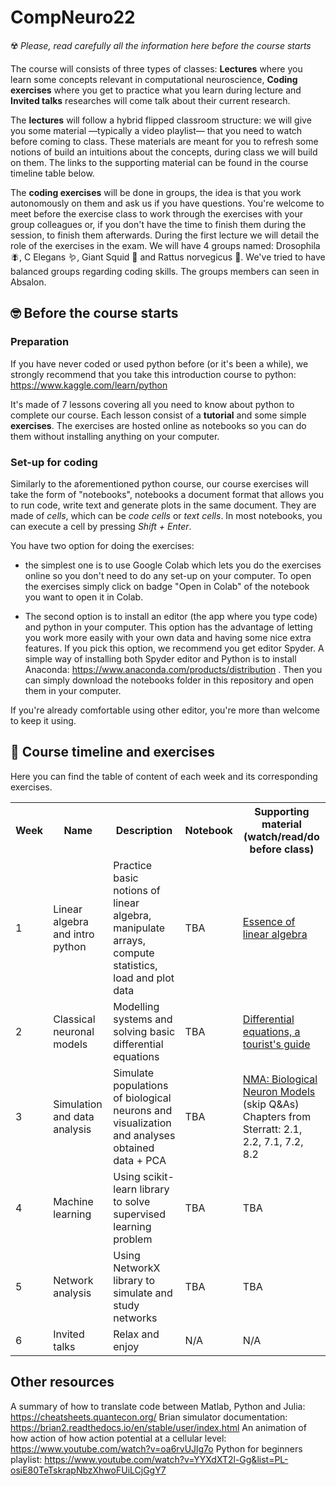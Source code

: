 # CompNeuro22

☢️ *Please, read carefully all the information here before the course starts*

The course will consists of three types of classes: **Lectures** where you learn some concepts relevant in computational neuroscience, **Coding exercises** where you get to practice what you learn during lecture and **Invited talks** researches will come talk about their current research.

The **lectures** will follow a hybrid flipped classroom structure: we will give you some material —typically a video playlist— that you need to watch before coming to class. These materials are meant for you to refresh some notions of build an intuitions about the concepts, during class we will build on them. The links to the supporting material can be found in the course timeline table below.

The **coding exercises** will be done in groups, the idea is that you work autonomously on them and ask us if you have questions. 
You're welcome to meet before the exercise class to work through the exercises with your group colleagues or, if you don't have the time to finish them during the session, to finish them afterwards. During the first lecture we will detail the role of the exercises in the exam.
We will have 4 groups named: Drosophila 🪰, C Elegans 🪱, Giant Squid 🦑 and Rattus norvegicus 🐀. We've tried to have balanced groups regarding coding skills. The groups members can seen in Absalon.



## 🤓 Before the course starts

### Preparation

If you have never coded or used python before (or it's been a while), we strongly recommend that you take this introduction course to python: https://www.kaggle.com/learn/python

It's made of 7 lessons covering all you need to know about python to complete our course. Each lesson consist of a **tutorial** and some simple **exercises**. The exercises are hosted online as notebooks so you can do them without installing anything on your computer. 


### Set-up for coding

Similarly to the aforementioned python course, our course exercises will take the form of "notebooks", notebooks a document format that allows you to run code, write text and generate plots in the same document. They are made of *cells*, which can be *code cells* or *text cells*. In most notebooks, you can execute a cell by pressing *Shift + Enter*.

You have two option for doing the exercises: 
  * the simplest one is to use Google Colab which lets you do the exercises online so you don't need to do any set-up on your computer. To open the exercises simply click on badge "Open in Colab" of the notebook you want to open it in Colab.

  * The second option is to install an editor (the app where you type code) and python in your computer. This option has the advantage of letting you work more easily with your own data and having some nice extra features. If you pick this option, we recommend you get editor Spyder. A simple way of installing both Spyder editor and Python is to install Anaconda: https://www.anaconda.com/products/distribution . Then you can simply download the notebooks folder in this repository and open them in your computer.

If you're already comfortable using other editor, you're more than welcome to keep it using. 

## 📜 Course timeline and exercises

Here you can find the table of content of each week and its corresponding exercises.


<table class="tg">
  <tr>
    <th class="tg-yw4l"><b>Week</b></th>
    <th class="tg-yw4l"><b>Name</b></th>
    <th class="tg-yw4l"><b>Description</b></th>
    <th class="tg-yw4l"><b>Notebook</b></th>
    <th class="tg-yw4l"><b>Supporting material (watch/read/do before class)</b></th>
  </tr>
  
  <tr>
    <td class="tg-yw4l">1</td>
    <td class="tg-yw4l">Linear algebra and intro python</td>
    <td class="tg-yw4l">Practice basic notions of linear algebra, manipulate arrays, compute statistics, load and plot data</td>
    <td class="tg-yw4l">TBA
    <!-- <a href="https://colab.research.google.com/???????????">
    <img src="https://colab.research.google.com/assets/colab-badge.svg" width = '' >
    </a><br>
     <a href="https://github.com/BergLab/CompNeuro22/notebooks/week1.ipynb" target="_blank"><img align="left" src="https://img.shields.io/badge/GitHub-100000?style=for-the-badge&logo=github&logoColor=white" height = ''></a></td> -->
    <td class="tg-yw4l"> <a href="https://www.youtube.com/playlist?list=PLZHQObOWTQDPD3MizzM2xVFitgF8hE_ab">Essence of linear algebra</a>  </td>
  </tr>

  <tr>
    <td class="tg-yw4l">2</td>
    <td class="tg-yw4l">Classical neuronal models</td>
    <td class="tg-yw4l">Modelling systems and solving basic differential equations</td>
    <td class="tg-yw4l">TBA
    <!-- <a href="https://colab.research.google.com/???????????">
    <img src="https://colab.research.google.com/assets/colab-badge.svg" width = '' >
    </a><br>
     <a href="https://github.com/BergLab/CompNeuro22/notebooks/week2.ipynb" target="_blank"><img align="left" src="https://img.shields.io/badge/GitHub-100000?style=for-the-badge&logo=github&logoColor=white" height = ''></a></td> -->
    <td class="tg-yw4l"> <a href="https://www.youtube.com/watch?v=p_di4Zn4wz4">Differential equations, a tourist's guide</a>  </td>
  </tr>

  <tr>
    <td class="tg-yw4l">3</td>
    <td class="tg-yw4l">Simulation and data analysis</td>
    <td class="tg-yw4l">Simulate populations of biological neurons and visualization and analyses obtained data + PCA</td>
    <td class="tg-yw4l">TBA
    <!-- <a href="https://colab.research.google.com/???????????">
    <img src="https://colab.research.google.com/assets/colab-badge.svg" width = '' >
    </a><br>
     <a href="https://github.com/BergLab/CompNeuro22/notebooks/week3/" target="_blank"><img align="left" src="https://img.shields.io/badge/GitHub-100000?style=for-the-badge&logo=github&logoColor=white" height = ''></a></td> -->
    <td class="tg-yw4l">
    <a href="https://www.youtube.com/playlist?list=PLkBQOLLbi18MCEdPJQ7gdnqP-Z0Tkmcjy">NMA: Biological Neuron Models</a> (skip Q&As)
    </a><br>
    Chapters from Sterratt: 2.1, 2.2, 7.1, 7.2, 8.2    
    </td>
  </tr>


  <tr>
    <td class="tg-yw4l">4</td>
    <td class="tg-yw4l">Machine learning</td>
    <td class="tg-yw4l">Using scikit-learn library to solve supervised learning problem</td>
    <td class="tg-yw4l">TBA
    <!-- <a href="https://colab.research.google.com/???????????">
    <img src="https://colab.research.google.com/assets/colab-badge.svg" width = '' >
    </a><br>
     <a href="https://github.com/BergLab/CompNeuro22/notebooks/week3/" target="_blank"><img align="left" src="https://img.shields.io/badge/GitHub-100000?style=for-the-badge&logo=github&logoColor=white" height = ''></a></td> -->
    <td class="tg-yw4l">TBA
    <!-- <a href="https://www.youtube.com/playlist?list=PLkBQOLLbi18MCEdPJQ7gdnqP-Z0Tkmcjy">NMA: Biological Neuron Models</a> (skip Q&As)
    </a><br>
    Chapters from Sterratt: 2.1, 2.2, 7.1, 7.2, 8.2    
    </td> -->
  </tr>

  <tr>
    <td class="tg-yw4l">5</td>
    <td class="tg-yw4l">Network analysis</td>
    <td class="tg-yw4l">Using NetworkX library to simulate and study networks</td>
    <td class="tg-yw4l">TBA
    <!-- <a href="https://colab.research.google.com/???????????">
    <img src="https://colab.research.google.com/assets/colab-badge.svg" width = '' >
    </a><br>
     <a href="https://github.com/BergLab/CompNeuro22/notebooks/week3/" target="_blank"><img align="left" src="https://img.shields.io/badge/GitHub-100000?style=for-the-badge&logo=github&logoColor=white" height = ''></a></td> -->
    <td class="tg-yw4l">TBA
    <!-- <a href="https://www.youtube.com/playlist?list=PLkBQOLLbi18MCEdPJQ7gdnqP-Z0Tkmcjy">NMA: Biological Neuron Models</a> (skip Q&As)
    </a><br>
    Chapters from Sterratt: 2.1, 2.2, 7.1, 7.2, 8.2    
    </td> -->
  </tr>


  <tr>
    <td class="tg-yw4l">6</td>
    <td class="tg-yw4l">Invited talks</td>
    <td class="tg-yw4l">Relax and enjoy</td>
    <td class="tg-yw4l">N/A
    <!-- <a href="https://colab.research.google.com/???????????">
    <img src="https://colab.research.google.com/assets/colab-badge.svg" width = '' >
    </a><br>
     <a href="https://github.com/BergLab/CompNeuro22/notebooks/week3/" target="_blank"><img align="left" src="https://img.shields.io/badge/GitHub-100000?style=for-the-badge&logo=github&logoColor=white" height = ''></a></td> -->
    <td class="tg-yw4l">N/A
    <!-- <a href="https://www.youtube.com/playlist?list=PLkBQOLLbi18MCEdPJQ7gdnqP-Z0Tkmcjy">NMA: Biological Neuron Models</a> (skip Q&As)
    </a><br>
    Chapters from Sterratt: 2.1, 2.2, 7.1, 7.2, 8.2    
    </td> -->
  </tr>

<!-- https://www.kaggle.com/learn/intro-to-machine-learning -->
<!-- https://github.com/AppliedMachineLearningNBI/AppliedML2021 -->
<!-- https://www.nbi.dk/~petersen/Teaching/AppliedMachineLearning2021.html -->

  
 </table> 


## Other resources

A summary of how to translate code between Matlab, Python and Julia: https://cheatsheets.quantecon.org/
Brian simulator documentation: https://brian2.readthedocs.io/en/stable/user/index.html
An animation of how action of how action potential at a cellular level: https://www.youtube.com/watch?v=oa6rvUJlg7o
Python for beginners playlist: https://www.youtube.com/watch?v=YYXdXT2l-Gg&list=PL-osiE80TeTskrapNbzXhwoFUiLCjGgY7